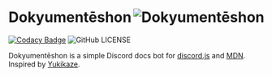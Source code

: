Dokyumentēshon
<img align="right" alt="Dokyumentēshon"
	src="https://cdn.discordapp.com/avatars/717827921355604139/f2cc5cd6b4d98476a1489b13da305b66.png?size=256">
===

[![Codacy Badge][codacy-badge]][codacy-dash]
![GitHub LICENSE](https://img.shields.io/github/license/Shane4368/Dokyumenteshon.svg)

Dokyumentēshon is a simple Discord docs bot for [discord.js][discord.js-docs]
and [MDN](https://developer.mozilla.org/). Inspired by [Yukikaze](https://github.com/Naval-Base/yukikaze).

<!-- REFERENCE LINKS -->
[discord.js-docs]: https://discord.js.org/#/docs/main/stable/general/welcome
[codacy-badge]: https://app.codacy.com/project/badge/Grade/a2e2b24a9fa9402dbd693f398782bf5e
[codacy-dash]: https://www.codacy.com/manual/Shane4368/Dokyumenteshon?utm_source=github.com&amp;utm_medium=referral&amp;utm_content=Shane4368/Dokyumenteshon&amp;utm_campaign=Badge_Grade